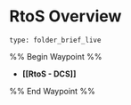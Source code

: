 # RtoS Overview
 
```ccard
type: folder_brief_live
```
 
%% Begin Waypoint %%
- **[[RtoS - DCS]]**

%% End Waypoint %%